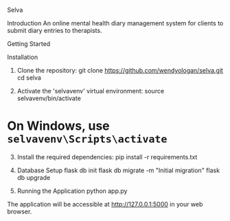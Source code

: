 Selva

Introduction
An online mental health diary management system for clients to submit diary entries to therapists.


Getting Started

Installation
1. Clone the repository: 
git clone https://github.com/wendyologan/selva.git
cd selva

2. Activate the 'selvavenv' virtual environment:
source selvavenv/bin/activate
 # On Windows, use `selvavenv\Scripts\activate`

3. Install the required dependencies:
pip install -r requirements.txt

4. Database Setup
flask db init
flask db migrate -m "Initial migration"
flask db upgrade

5. Running the Application
python app.py 

The application will be accessible at http://127.0.0.1:5000 in your web browser.
